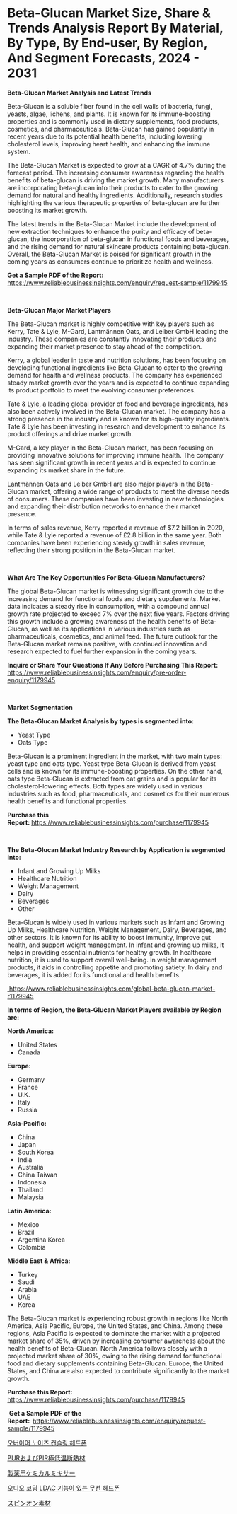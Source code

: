 <p><h1>Beta-Glucan Market Size, Share & Trends Analysis Report By Material, By Type, By End-user, By Region, And Segment Forecasts, 2024 - 2031</h1></p><p><strong>Beta-Glucan Market Analysis and Latest Trends</strong></p>
<p><p>Beta-Glucan is a soluble fiber found in the cell walls of bacteria, fungi, yeasts, algae, lichens, and plants. It is known for its immune-boosting properties and is commonly used in dietary supplements, food products, cosmetics, and pharmaceuticals. Beta-Glucan has gained popularity in recent years due to its potential health benefits, including lowering cholesterol levels, improving heart health, and enhancing the immune system.</p><p>The Beta-Glucan Market is expected to grow at a CAGR of 4.7% during the forecast period. The increasing consumer awareness regarding the health benefits of beta-glucan is driving the market growth. Many manufacturers are incorporating beta-glucan into their products to cater to the growing demand for natural and healthy ingredients. Additionally, research studies highlighting the various therapeutic properties of beta-glucan are further boosting its market growth.</p><p>The latest trends in the Beta-Glucan Market include the development of new extraction techniques to enhance the purity and efficacy of beta-glucan, the incorporation of beta-glucan in functional foods and beverages, and the rising demand for natural skincare products containing beta-glucan. Overall, the Beta-Glucan Market is poised for significant growth in the coming years as consumers continue to prioritize health and wellness.</p></p>
<p><strong>Get a Sample PDF of the Report:&nbsp;</strong> <a href="https://www.reliablebusinessinsights.com/enquiry/request-sample/1179945">https://www.reliablebusinessinsights.com/enquiry/request-sample/1179945</a></p>
<p>&nbsp;</p>
<p><strong>Beta-Glucan Major Market Players</strong></p>
<p><p>The Beta-Glucan market is highly competitive with key players such as Kerry, Tate & Lyle, M-Gard, Lantmännen Oats, and Leiber GmbH leading the industry. These companies are constantly innovating their products and expanding their market presence to stay ahead of the competition.</p><p>Kerry, a global leader in taste and nutrition solutions, has been focusing on developing functional ingredients like Beta-Glucan to cater to the growing demand for health and wellness products. The company has experienced steady market growth over the years and is expected to continue expanding its product portfolio to meet the evolving consumer preferences.</p><p>Tate & Lyle, a leading global provider of food and beverage ingredients, has also been actively involved in the Beta-Glucan market. The company has a strong presence in the industry and is known for its high-quality ingredients. Tate & Lyle has been investing in research and development to enhance its product offerings and drive market growth.</p><p>M-Gard, a key player in the Beta-Glucan market, has been focusing on providing innovative solutions for improving immune health. The company has seen significant growth in recent years and is expected to continue expanding its market share in the future.</p><p>Lantmännen Oats and Leiber GmbH are also major players in the Beta-Glucan market, offering a wide range of products to meet the diverse needs of consumers. These companies have been investing in new technologies and expanding their distribution networks to enhance their market presence.</p><p>In terms of sales revenue, Kerry reported a revenue of $7.2 billion in 2020, while Tate & Lyle reported a revenue of £2.8 billion in the same year. Both companies have been experiencing steady growth in sales revenue, reflecting their strong position in the Beta-Glucan market.</p></p>
<p>&nbsp;</p>
<p><strong>What Are The Key Opportunities For Beta-Glucan Manufacturers?</strong></p>
<p><p>The global Beta-Glucan market is witnessing significant growth due to the increasing demand for functional foods and dietary supplements. Market data indicates a steady rise in consumption, with a compound annual growth rate projected to exceed 7% over the next five years. Factors driving this growth include a growing awareness of the health benefits of Beta-Glucan, as well as its applications in various industries such as pharmaceuticals, cosmetics, and animal feed. The future outlook for the Beta-Glucan market remains positive, with continued innovation and research expected to fuel further expansion in the coming years.</p></p>
<p><strong>Inquire or Share Your Questions If Any Before Purchasing This Report:</strong> <a href="https://www.reliablebusinessinsights.com/enquiry/pre-order-enquiry/1179945">https://www.reliablebusinessinsights.com/enquiry/pre-order-enquiry/1179945</a></p>
<p>&nbsp;</p>
<p><strong>Market Segmentation</strong></p>
<p><strong>The Beta-Glucan Market Analysis by types is segmented into:</strong></p>
<p><ul><li>Yeast Type</li><li>Oats Type</li></ul></p>
<p><p>Beta-Glucan is a prominent ingredient in the market, with two main types: yeast type and oats type. Yeast type Beta-Glucan is derived from yeast cells and is known for its immune-boosting properties. On the other hand, oats type Beta-Glucan is extracted from oat grains and is popular for its cholesterol-lowering effects. Both types are widely used in various industries such as food, pharmaceuticals, and cosmetics for their numerous health benefits and functional properties.</p></p>
<p><strong>Purchase this Report:&nbsp;</strong><a href="https://www.reliablebusinessinsights.com/purchase/1179945">https://www.reliablebusinessinsights.com/purchase/1179945</a></p>
<p>&nbsp;</p>
<p><strong>The Beta-Glucan Market Industry Research by Application is segmented into:</strong></p>
<p><ul><li>Infant and Growing Up Milks</li><li>Healthcare Nutrition</li><li>Weight Management</li><li>Dairy</li><li>Beverages</li><li>Other</li></ul></p>
<p><p>Beta-Glucan is widely used in various markets such as Infant and Growing Up Milks, Healthcare Nutrition, Weight Management, Dairy, Beverages, and other sectors. It is known for its ability to boost immunity, improve gut health, and support weight management. In infant and growing up milks, it helps in providing essential nutrients for healthy growth. In healthcare nutrition, it is used to support overall well-being. In weight management products, it aids in controlling appetite and promoting satiety. In dairy and beverages, it is added for its functional and health benefits.</p></p>
<p><a href="https://www.reliablebusinessinsights.com/global-beta-glucan-market-r1179945">&nbsp;https://www.reliablebusinessinsights.com/global-beta-glucan-market-r1179945</a></p>
<p><strong>In terms of Region, the Beta-Glucan Market Players available by Region are:</strong></p>
<p>
    <p> <strong> North America: </strong>
        <ul>
            <li>United States</li>
            <li>Canada</li>
        </ul>
        </p> 
    <p> <strong> Europe: </strong>
        <ul>
            <li>Germany</li>
            <li>France</li>
            <li>U.K.</li>
            <li>Italy</li>
            <li>Russia</li>
        </ul>
        </p> 
    <p> <strong> Asia-Pacific: </strong>
        <ul>
            <li>China</li>
            <li>Japan</li>
            <li>South Korea</li>
            <li>India</li>
            <li>Australia</li>
            <li>China Taiwan</li>
            <li>Indonesia</li>
            <li>Thailand</li>
            <li>Malaysia</li>
        </ul>
        </p> 
    <p> <strong> Latin America: </strong>
        <ul>
            <li>Mexico</li>
            <li>Brazil</li>
            <li>Argentina Korea</li>
            <li>Colombia</li>
        </ul>
        </p> 
    <p> <strong> Middle East & Africa: </strong>
        <ul>
            <li>Turkey</li>
            <li>Saudi</li>
            <li>Arabia</li>
            <li>UAE</li>
            <li>Korea</li>
        </ul>
    </p>
    </p>
<p><p>The Beta-Glucan market is experiencing robust growth in regions like North America, Asia Pacific, Europe, the United States, and China. Among these regions, Asia Pacific is expected to dominate the market with a projected market share of 35%, driven by increasing consumer awareness about the health benefits of Beta-Glucan. North America follows closely with a projected market share of 30%, owing to the rising demand for functional food and dietary supplements containing Beta-Glucan. Europe, the United States, and China are also expected to contribute significantly to the market growth.</p></p>
<p><strong>Purchase this Report: </strong><a href="https://www.reliablebusinessinsights.com/purchase/1179945">https://www.reliablebusinessinsights.com/purchase/1179945</a></p>
<p>&nbsp;<strong>Get a Sample PDF of the Report:&nbsp;&nbsp;</strong><a href="https://www.reliablebusinessinsights.com/enquiry/request-sample/1179945">https://www.reliablebusinessinsights.com/enquiry/request-sample/1179945</a></p>
<p><strong></strong></p>
<p><p><a href="https://github.com/rifqimuhammad018/Market-Research-Report-List-1/blob/main/1413285106919.md">오버이어 노이즈 캔슬링 헤드폰</a></p><p><a href="https://medium.com/@charityrice70/pur%E3%81%8A%E3%82%88%E3%81%B3pir%E4%BD%8E%E6%B8%A9%E6%96%AD%E7%86%B1%E6%9D%90%E5%B8%82%E5%A0%B4-%E5%B8%82%E5%A0%B4%E3%81%AEcagr-%E5%B8%82%E5%A0%B4%E3%83%88%E3%83%AC%E3%83%B3%E3%83%89-%E3%81%8A%E3%82%88%E3%81%B3%E6%88%90%E9%95%B7%E6%88%A6%E7%95%A5%E3%81%AB%E3%81%A4%E3%81%84%E3%81%A6%E3%81%AEinsights-d6e751c3408f">PURおよびPIR極低温断熱材</a></p><p><a href="https://github.com/mohamedbakry57/Market-Research-Report-List-4/blob/main/6894730111674.md">製薬用ケミカルミキサー</a></p><p><a href="https://github.com/courtney23pratt/Market-Research-Report-List-1/blob/main/8284398106920.md">오디오 코딩 LDAC 기능이 있는 무선 헤드폰</a></p><p><a href="https://medium.com/@carllane655/%E3%82%B9%E3%83%94%E3%83%B3%E3%82%AA%E3%83%B3%E6%9D%90%E6%96%99%E5%B8%82%E5%A0%B4%E3%81%AE%E8%A6%8F%E6%A8%A1-cagr-%E3%83%88%E3%83%AC%E3%83%B3%E3%83%89-2024-2030-60e8c2065f99">スピンオン素材</a></p></p>